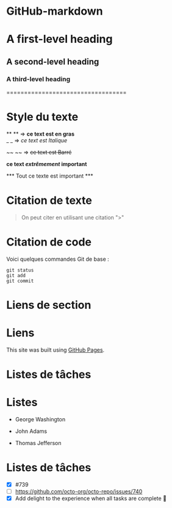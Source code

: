 # GitHub-markdown
# A first-level heading
## A second-level heading
### A third-level heading
================================== 
# Style du texte
 ** ** =>  **ce text est en gras**  
_ _ => _ce text est  Italique_

 ~~ ~~ =>   ~~ce text est Barré~~

**ce text  _extrêmement_ important**


*** Tout ce texte est important ***


# Citation de texte
> On peut citer en utilisant une citation ">"

# Citation de code
Voici quelques commandes Git de base :
```
git status
git add
git commit
```

# Liens de section

# Liens
  This site was built using [GitHub Pages](https://pages.github.com/).
# Listes de tâches


# Listes
- George Washington
* John Adams
+ Thomas Jefferson
# Listes de tâches
- [x] #739
- [ ] https://github.com/octo-org/octo-repo/issues/740
- [x] Add delight to the experience when all tasks are complete :tada: